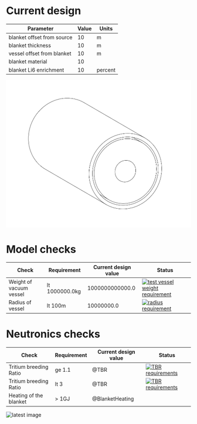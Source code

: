 # Current design
Parameter | Value | Units |
|---|---|---|
| blanket offset from source | 10 | m |
| blanket thickness | 10 | m |
| vessel offset from blanket |10 | m |
| blanket material | 10 | |
| blanket Li6 enrichment | 10 | percent |
![latest image](current_design.png)
# Model checks
| Check | Requirement | Current design value | Status |
|---|---|---|---|
| Weight of vacuum vessel | lt 1000000.0kg | 1000000000000.0 |[![test vessel weight requirement](https://github.com/shimwell/design_automator/actions/workflows/test_vessel_weight_requirement.yml/badge.svg)](https://github.com/shimwell/design_automator/actions/workflows/test_vessel_weight_requirement.yml)|
| Radius of vessel | lt 100m | 10000000.0 | [![radius requirement](https://github.com/shimwell/design_automator/actions/workflows/radius_requirements.yml/badge.svg)](https://github.com/shimwell/design_automator/actions/workflows/radius_requirements.yml)
# Neutronics checks
| Check | Requirement | Current design value | Status |
|---|---|---|---|
| Tritium breeding Ratio | ge 1.1 | @TBR | [![TBR requirements](https://github.com/shimwell/design_automator/actions/workflows/tbr_requirements.yml/badge.svg)](https://github.com/shimwell/design_automator/actions/workflows/tbr_requirements.yml) |
| Tritium breeding Ratio | lt 3 | @TBR | [![TBR requirements](https://github.com/shimwell/design_automator/actions/workflows/tbr_requirements.yml/badge.svg)](https://github.com/shimwell/design_automator/actions/workflows/tbr_requirements.yml) |
| Heating of the blanket | > 1GJ | @BlanketHeating | |
![latest image](https://github.com/shimwell/design_automator/blob/main/neutron_flux_xy.png)
